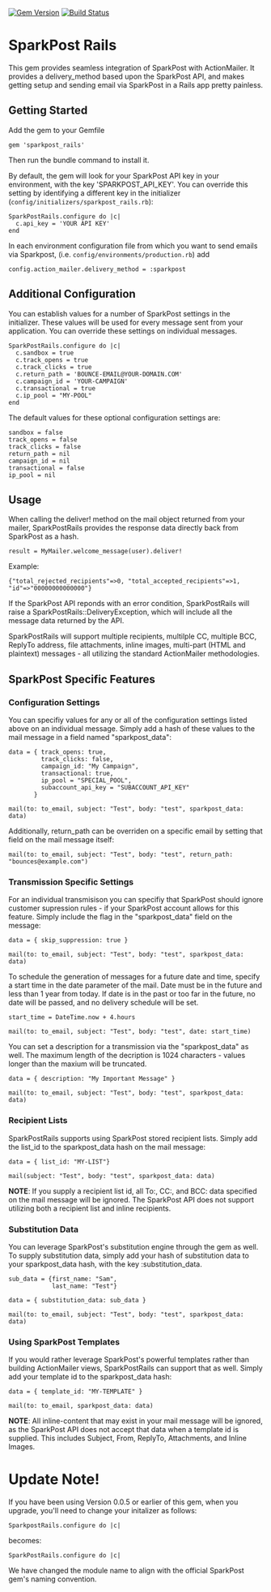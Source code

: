 [![Gem Version](https://badge.fury.io/rb/sparkpost_rails.svg)](https://badge.fury.io/rb/sparkpost_rails)
[![Build Status](https://travis-ci.org/the-refinery/sparkpost_rails.svg?branch=master)](https://travis-ci.org/the-refinery/sparkpost_rails)

SparkPost Rails
===============

This gem provides seamless integration of SparkPost with ActionMailer. It provides a delivery_method based upon the SparkPost API, and
makes getting setup and sending email via SparkPost in a Rails app pretty painless.

Getting Started
---------------

Add the gem to your Gemfile

```
gem 'sparkpost_rails'
```

Then run the bundle command to install it.

By default, the gem will look for your SparkPost API key in your environment, with the key 'SPARKPOST_API_KEY'.  You can override this 
setting by identifying a different key in the initializer (`config/initializers/sparkpost_rails.rb`):

```
SparkPostRails.configure do |c|
  c.api_key = 'YOUR API KEY'
end
```

In each environment configuration file from which you want to send emails via Sparkpost, (i.e. `config/environments/production.rb`) add

```
config.action_mailer.delivery_method = :sparkpost
```

Additional Configuration
------------------------
You can establish values for a number of SparkPost settings in the initializer.  These values will be used for every message sent 
from your application.  You can override these settings on individual messages.

```
SparkPostRails.configure do |c|
  c.sandbox = true
  c.track_opens = true
  c.track_clicks = true
  c.return_path = 'BOUNCE-EMAIL@YOUR-DOMAIN.COM'
  c.campaign_id = 'YOUR-CAMPAIGN'
  c.transactional = true
  c.ip_pool = "MY-POOL"
end
```

The default values for these optional configuration settings are:

```
sandbox = false
track_opens = false
track_clicks = false
return_path = nil
campaign_id = nil
transactional = false
ip_pool = nil
```

Usage
-----
When calling the deliver! method on the mail object returned from your mailer, SparkPostRails provides the response data directly back
from SparkPost as a hash.

```
result = MyMailer.welcome_message(user).deliver!
```

Example:

```
{"total_rejected_recipients"=>0, "total_accepted_recipients"=>1, "id"=>"00000000000000"}
```

If the SparkPost API reponds with an error condition, SparkPostRails will raise a SparkPostRails::DeliveryException, which will include all the message
data returned by the API.

SparkPostRails will support multiple recipients, multilple CC, multiple BCC, ReplyTo address, file attachments, inline images, multi-part (HTML and plaintext) messages - 
all utilizing the standard ActionMailer methodologies.


SparkPost Specific Features
---------------------------

### Configuration Settings
You can specifiy values for any or all of the configuration settings listed above on an individual message.  Simply add a hash of these values
to the mail message in a field named "sparkpost_data":

```
data = { track_opens: true,
         track_clicks: false,
         campaign_id: "My Campaign",
         transactional: true,
         ip_pool = "SPECIAL_POOL",
         subaccount_api_key = "SUBACCOUNT_API_KEY"
       }

mail(to: to_email, subject: "Test", body: "test", sparkpost_data: data)
```

Additionally, return_path can be overriden on a specific email by setting that field on the mail message itself:

```
mail(to: to_email, subject: "Test", body: "test", return_path: "bounces@example.com")
```

### Transmission Specific Settings

For an individual transmisison you can specifiy that SparkPost should ignore customer supression rules - if your SparkPost account allows for this 
feature.  Simply include the flag in the "sparkpost_data" field on the message:

```
data = { skip_suppression: true }

mail(to: to_email, subject: "Test", body: "test", sparkpost_data: data)
```

To schedule the generation of messages for a future date and time, specify a start time in the date parameter of the mail. Date must be in the future and less than 1 year from today. If date is in the past or too far in the future, no date will be passed, and no delivery schedule will be set.

```
start_time = DateTime.now + 4.hours 

mail(to: to_email, subject: "Test", body: "test", date: start_time)
```

You can set a description for a transmission via the "sparkpost_data" as well.  The maximum length of the decription is 1024 characters - values
longer than the maxium will be truncated.

```
data = { description: "My Important Message" }

mail(to: to_email, subject: "Test", body: "test", sparkpost_data: data)
```

### Recipient Lists
SparkPostRails supports using SparkPost stored recipient lists.  Simply add the list_id to the sparkpost_data hash on the mail message:

```
data = { list_id: "MY-LIST"}

mail(subject: "Test", body: "test", sparkpost_data: data)
```

**NOTE**: If you supply a recipient list id, all To:, CC:, and BCC: data specified on the mail message will be ignored.  The SparkPost API does
not support utilizing both a recipient list and inline recipients.


### Substitution Data
You can leverage SparkPost's substitution engine through the gem as well.  To supply substitution data, simply add your hash of substitution data
to your sparkpost_data hash, with the key :substitution_data.

```
sub_data = {first_name: "Sam",
            last_name: "Test"}

data = { substitution_data: sub_data }

mail(to: to_email, subject: "Test", body: "test", sparkpost_data: data)
```

### Using SparkPost Templates
If you would rather leverage SparkPost's powerful templates rather than building ActionMailer views, SparkPostRails can support that as well.  Simply
add your template id to the sparkpost_data hash:

```
data = { template_id: "MY-TEMPLATE" }

mail(to: to_email, sparkpost_data: data)
```

**NOTE**: All inline-content that may exist in your mail message will be ignored, as the SparkPost API does not accept that data when a template id is 
supplied.  This includes Subject, From, ReplyTo, Attachments, and Inline Images.


Update Note!
============

If you have been using Version 0.0.5 or earlier of this gem, when you upgrade, you'll need to 
change your initalizer as follows:

```
SparkpostRails.configure do |c|
```

becomes: 

```
SparkPostRails.configure do |c|
```

We have changed the module name to align with the official SparkPost gem's naming convention.
